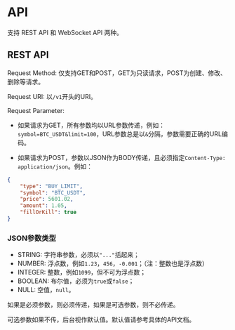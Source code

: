 # API

支持 REST API 和 WebSocket API 两种。

## REST API

Request Method: 仅支持GET和POST，GET为只读请求，POST为创建、修改、删除等请求。

Request URI: 以`/v1`开头的URI。

Request Parameter:

- 如果请求为GET，所有参数均以URL参数传递，例如：`symbol=BTC_USDT&limit=100`，URL参数总是以`&`分隔，参数需要正确的URL编码。

- 如果请求为POST，参数以JSON作为BODY传递，且必须指定`Content-Type: application/json`。例如：

```json
{
    "type": "BUY_LIMIT",
    "symbol": "BTC_USDT",
    "price": 5601.02,
    "amount": 1.05,
    "fillOrKill": true
}
```

### JSON参数类型

- STRING: 字符串参数，必须以`"..."`括起来；
- NUMBER: 浮点数，例如`1.23`，`456`，`-0.001`；（注：整数也是浮点数）
- INTEGER: 整数，例如`1099`，但不可为浮点数；
- BOOLEAN: 布尔值，必须为`true`或`false`；
- NULL: 空值，`null`。

如果是必须参数，则必须传递，如果是可选参数，则不必传递。

可选参数如果不传，后台视作默认值。默认值请参考具体的API文档。
